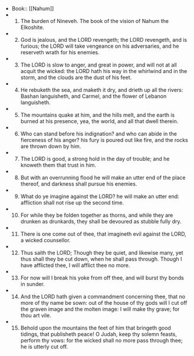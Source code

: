 - Book:: [[Nahum]]
- 1. The burden of Nineveh. The book of the vision of Nahum the Elkoshite.
- 2. God is jealous, and the LORD revengeth; the LORD revengeth, and is furious; the LORD will take vengeance on his adversaries, and he reserveth wrath for his enemies.
- 3. The LORD is slow to anger, and great in power, and will not at all acquit the wicked: the LORD hath his way in the whirlwind and in the storm, and the clouds are the dust of his feet.
- 4. He rebuketh the sea, and maketh it dry, and drieth up all the rivers: Bashan languisheth, and Carmel, and the flower of Lebanon languisheth.
- 5. The mountains quake at him, and the hills melt, and the earth is burned at his presence, yea, the world, and all that dwell therein.
- 6. Who can stand before his indignation? and who can abide in the fierceness of his anger? his fury is poured out like fire, and the rocks are thrown down by him.
- 7. The LORD is good, a strong hold in the day of trouble; and he knoweth them that trust in him.
- 8. But with an overrunning flood he will make an utter end of the place thereof, and darkness shall pursue his enemies.
- 9. What do ye imagine against the LORD? he will make an utter end: affliction shall not rise up the second time.
- 10. For while they be folden together as thorns, and while they are drunken as drunkards, they shall be devoured as stubble fully dry.
- 11. There is one come out of thee, that imagineth evil against the LORD, a wicked counsellor.
- 12. Thus saith the LORD; Though they be quiet, and likewise many, yet thus shall they be cut down, when he shall pass through. Though I have afflicted thee, I will afflict thee no more.
- 13. For now will I break his yoke from off thee, and will burst thy bonds in sunder.
- 14. And the LORD hath given a commandment concerning thee, that no more of thy name be sown: out of the house of thy gods will I cut off the graven image and the molten image: I will make thy grave; for thou art vile.
- 15. Behold upon the mountains the feet of him that bringeth good tidings, that publisheth peace! O Judah, keep thy solemn feasts, perform thy vows: for the wicked shall no more pass through thee; he is utterly cut off.
